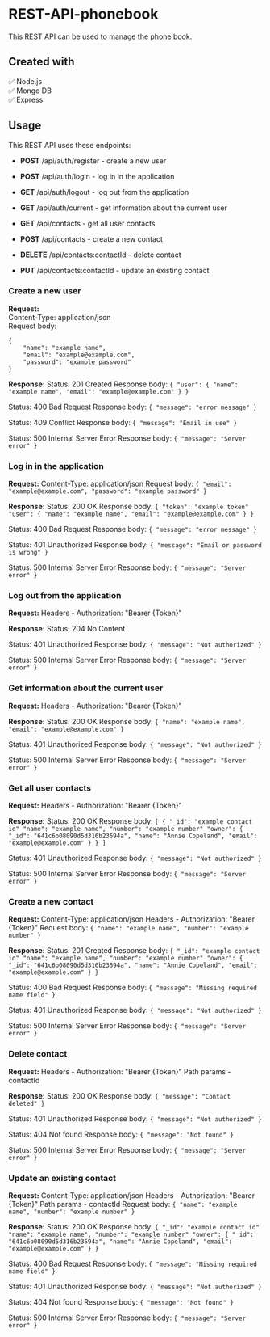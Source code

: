 # REST-API-phonebook

This REST API can be used to manage the phone book.

## Created with

:white_check_mark: Node.js  
:white_check_mark: Mongo DB  
:white_check_mark: Express

## Usage

This REST API uses these endpoints:

- **POST** /api/auth/register - create a new user
- **POST** /api/auth/login - log in in the application
- **GET** /api/auth/logout - log out from the application
- **GET** /api/auth/current - get information about the current user

- **GET** /api/contacts - get all user contacts
- **POST** /api/contacts - create a new contact
- **DELETE** /api/contacts:contactId - delete contact
- **PUT** /api/contacts:contactId - update an existing contact

### Create a new user

**Request:**  
Content-Type: application/json  
Request body:

```
{
    "name": "example name",
    "email": "example@example.com",
    "password": "example password"
}
```

**Response:**
Status: 201 Created
Response body:
`{
    "user": {
        "name": "example name",
        "email": "example@example.com"
    }
}`

Status: 400 Bad Request
Response body:
`{
    "message": "error message"
}`

Status: 409 Conflict
Response body:
`{
    "message": "Email in use"
}`

Status: 500 Internal Server Error
Response body:
`{
    "message": "Server error"
}`

### Log in in the application

**Request:**
Content-Type: application/json
Request body:
`{
    "email": "example@example.com",
    "password": "example password"
}`

**Response:**
Status: 200 OK
Response body:
`{
    "token": "example token"
    "user": {
        "name": "example name",
        "email": "example@example.com"
    }
}`

Status: 400 Bad Request
Response body:
`{
    "message": "error message"
}`

Status: 401 Unauthorized
Response body:
`{
    "message": "Email or password is wrong"
}`

Status: 500 Internal Server Error
Response body:
`{
    "message": "Server error"
}`

### Log out from the application

**Request:**
Headers - Authorization: "Bearer {Token}"

**Response:**
Status: 204 No Content

Status: 401 Unauthorized
Response body:
`{
    "message": "Not authorized"
}`

Status: 500 Internal Server Error
Response body:
`{
    "message": "Server error"
}`

### Get information about the current user

**Request:**
Headers - Authorization: "Bearer {Token}"

**Response:**
Status: 200 OK
Response body:
`{
    "name": "example name",
    "email": "example@example.com"
}`

Status: 401 Unauthorized
Response body:
`{
    "message": "Not authorized"
}`

Status: 500 Internal Server Error
Response body:
`{
    "message": "Server error"
}`

### Get all user contacts

**Request:**
Headers - Authorization: "Bearer {Token}"

**Response:**
Status: 200 OK
Response body:
`[
    {
        "_id": "example contact id"
        "name": "example name",
        "number": "example number"
        "owner": {
            "_id": "641c6b08090d5d316b23594a",
            "name": "Annie Copeland",
            "email": "example@example.com"
        }
    }
]`

Status: 401 Unauthorized
Response body:
`{
    "message": "Not authorized"
}`

Status: 500 Internal Server Error
Response body:
`{
    "message": "Server error"
}`

### Create a new contact

**Request:**
Content-Type: application/json
Headers - Authorization: "Bearer {Token}"
Request body:
`{
    "name": "example name",
    "number": "example number"
}`

**Response:**
Status: 201 Created
Response body:
`{
    "_id": "example contact id"
    "name": "example name",
    "number": "example number"
    "owner": {
        "_id": "641c6b08090d5d316b23594a",
        "name": "Annie Copeland",
        "email": "example@example.com"
    }
}`

Status: 400 Bad Request
Response body:
`{
    "message": "Missing required name field"
}`

Status: 401 Unauthorized
Response body:
`{
    "message": "Not authorized"
}`

Status: 500 Internal Server Error
Response body:
`{
    "message": "Server error"
}`

### Delete contact

**Request:**
Headers - Authorization: "Bearer {Token}"
Path params - contactId

**Response:**
Status: 200 OK
Response body:
`{
    "message": "Contact deleted"
}`

Status: 401 Unauthorized
Response body:
`{
    "message": "Not authorized"
}`

Status: 404 Not found
Response body:
`{
    "message": "Not found"
}`

Status: 500 Internal Server Error
Response body:
`{
    "message": "Server error"
}`

### Update an existing contact

**Request:**
Content-Type: application/json
Headers - Authorization: "Bearer {Token}"
Path params - contactId
Request body:
`{
    "name": "example name",
    "number": "example number"
}`

**Response:**
Status: 200 OK
Response body:
`{
    "_id": "example contact id"
    "name": "example name",
    "number": "example number"
    "owner": {
        "_id": "641c6b08090d5d316b23594a",
        "name": "Annie Copeland",
        "email": "example@example.com"
    }
}`

Status: 400 Bad Request
Response body:
`{
    "message": "Missing required name field"
}`

Status: 401 Unauthorized
Response body:
`{
    "message": "Not authorized"
}`

Status: 404 Not found
Response body:
`{
    "message": "Not found"
}`

Status: 500 Internal Server Error
Response body:
`{
    "message": "Server error"
}`

```

```
